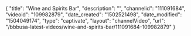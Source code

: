 {
    "title": "Wine and Spirits Bar",
    "description": "",
    "channelid": "111091684",
    "videoid": "109982879",
    "date_created": "1502521498",
    "date_modified": "1504049174",
    "type": "captivate",
    "layout": "channelVideo",
    "url": "\/bbbusa-latest-videos\/wine-and-spirits-bar\/111091684-109982879"
}
